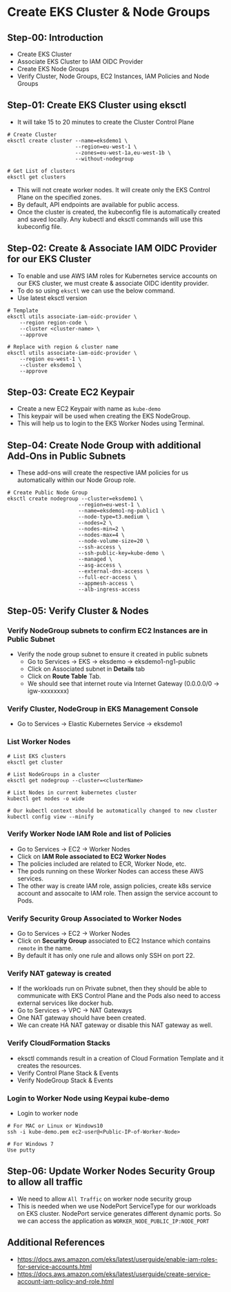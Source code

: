 # Create EKS Cluster & Node Groups

## Step-00: Introduction

- Create EKS Cluster
- Associate EKS Cluster to IAM OIDC Provider
- Create EKS Node Groups
- Verify Cluster, Node Groups, EC2 Instances, IAM Policies and Node Groups

## Step-01: Create EKS Cluster using eksctl

- It will take 15 to 20 minutes to create the Cluster Control Plane

```
# Create Cluster
eksctl create cluster --name=eksdemo1 \
                      --region=eu-west-1 \
                      --zones=eu-west-1a,eu-west-1b \
                      --without-nodegroup

# Get List of clusters
eksctl get clusters
```

- This will not create worker nodes. It will create only the EKS Control Plane on the specified zones.
- By default, API endpoints are available for public access.
- Once the cluster is created, the kubeconfig file is automatically created and saved locally. Any kubectl and eksctl commands will use this kubeconfig file.

## Step-02: Create & Associate IAM OIDC Provider for our EKS Cluster

- To enable and use AWS IAM roles for Kubernetes service accounts on our EKS cluster, we must create & associate OIDC identity provider.
- To do so using `eksctl` we can use the below command.
- Use latest eksctl version

```
# Template
eksctl utils associate-iam-oidc-provider \
    --region region-code \
    --cluster <cluster-name> \
    --approve

# Replace with region & cluster name
eksctl utils associate-iam-oidc-provider \
    --region eu-west-1 \
    --cluster eksdemo1 \
    --approve
```

## Step-03: Create EC2 Keypair

- Create a new EC2 Keypair with name as `kube-demo`
- This keypair will be used when creating the EKS NodeGroup.
- This will help us to login to the EKS Worker Nodes using Terminal.

## Step-04: Create Node Group with additional Add-Ons in Public Subnets

- These add-ons will create the respective IAM policies for us automatically within our Node Group role.

```
# Create Public Node Group
eksctl create nodegroup --cluster=eksdemo1 \
                       --region=eu-west-1 \
                       --name=eksdemo1-ng-public1 \
                       --node-type=t3.medium \
                       --nodes=2 \
                       --nodes-min=2 \
                       --nodes-max=4 \
                       --node-volume-size=20 \
                       --ssh-access \
                       --ssh-public-key=kube-demo \
                       --managed \
                       --asg-access \
                       --external-dns-access \
                       --full-ecr-access \
                       --appmesh-access \
                       --alb-ingress-access
```

## Step-05: Verify Cluster & Nodes

### Verify NodeGroup subnets to confirm EC2 Instances are in Public Subnet

- Verify the node group subnet to ensure it created in public subnets
  - Go to Services -> EKS -> eksdemo -> eksdemo1-ng1-public
  - Click on Associated subnet in **Details** tab
  - Click on **Route Table** Tab.
  - We should see that internet route via Internet Gateway (0.0.0.0/0 -> igw-xxxxxxxx)

### Verify Cluster, NodeGroup in EKS Management Console

- Go to Services -> Elastic Kubernetes Service -> eksdemo1

### List Worker Nodes

```
# List EKS clusters
eksctl get cluster

# List NodeGroups in a cluster
eksctl get nodegroup --cluster=<clusterName>

# List Nodes in current kubernetes cluster
kubectl get nodes -o wide

# Our kubectl context should be automatically changed to new cluster
kubectl config view --minify
```

### Verify Worker Node IAM Role and list of Policies

- Go to Services -> EC2 -> Worker Nodes
- Click on **IAM Role associated to EC2 Worker Nodes**
- The policies included are related to ECR, Worker Node, etc.
- The pods running on these Worker Nodes can access these AWS services.
- The other way is create IAM role, assign policies, create k8s service account and assocaite to IAM role. Then assign the service account to Pods.

### Verify Security Group Associated to Worker Nodes

- Go to Services -> EC2 -> Worker Nodes
- Click on **Security Group** associated to EC2 Instance which contains `remote` in the name.
- By default it has only one rule and allows only SSH on port 22.

### Verify NAT gateway is created

- If the workloads run on Private subnet, then they should be able to communicate with EKS Control Plane and the Pods also need to access external services like docker hub.
- Go to Services -> VPC -> NAT Gateways
- One NAT gateway should have been created.
- We can create HA NAT gateway or disable this NAT gateway as well.

### Verify CloudFormation Stacks

- eksctl commands result in a creation of Cloud Formation Template and it creates the resources.
- Verify Control Plane Stack & Events
- Verify NodeGroup Stack & Events

### Login to Worker Node using Keypai kube-demo

- Login to worker node

```
# For MAC or Linux or Windows10
ssh -i kube-demo.pem ec2-user@<Public-IP-of-Worker-Node>

# For Windows 7
Use putty
```

## Step-06: Update Worker Nodes Security Group to allow all traffic

- We need to allow `All Traffic` on worker node security group
- This is needed when we use NodePort ServiceType for our workloads on EKS cluster. NodePort service generates different dynamic ports. So we can access the application as `WORKER_NODE_PUBLIC_IP:NODE_PORT`

## Additional References

- https://docs.aws.amazon.com/eks/latest/userguide/enable-iam-roles-for-service-accounts.html
- https://docs.aws.amazon.com/eks/latest/userguide/create-service-account-iam-policy-and-role.html
